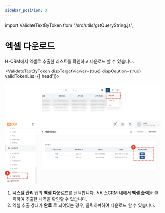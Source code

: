 ```yaml
---
sidebar_position: 3
---
```


import ValidateTextByToken from "/src/utils/getQueryString.js";

# 엑셀 다운로드

H-CRM에서 엑셀로 추출한 리스트를 확인하고 다운로드 할 수 있습니다. 

<ValidateTextByToken dispTargetViewer={true} dispCaution={true} validTokenList={['head']}>

![001](./img/001.png)
1. **시스템 관리** 탭의 **엑셀 다운로드**를 선택합니다. 서비스CRM 내에서 **엑셀 출력**을 클릭하여 추출한 내역을 확인할 수 있습니다.
1. 엑셀 추출 상태가 **완료** 로 되어있는 경우, 클릭하여하여 다운로드 할 수 있습니다.

</ValidateTextByToken>

